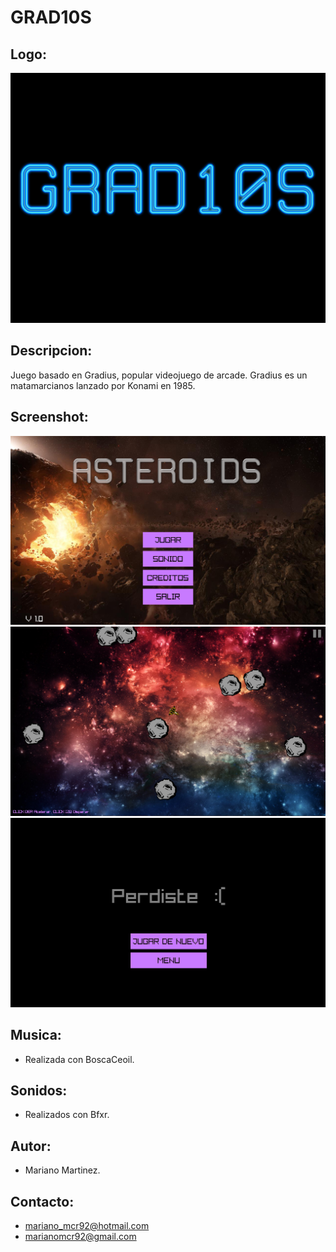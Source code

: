# GRAD10S

## Logo:
![](screenshots/gradios.png)

## Descripcion:
Juego basado en Gradius, popular videojuego de arcade. Gradius es un matamarcianos lanzado por Konami en 1985.

## Screenshot:

![1](screenshots/ss1.png)
![2](screenshots/ss2.png)
![3](screenshots/ss3.png)


## Musica: 
- Realizada con BoscaCeoil.

## Sonidos:
- Realizados con Bfxr.

## Autor: 
- Mariano Martinez.

## Contacto: 
- mariano_mcr92@hotmail.com
- marianomcr92@gmail.com
